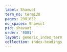 ```yaml
---
label: Shavuot
term_no: term128
pages: 290|632
no_spaces: Shavuot
pid: shavuot
order: '0881'
layout: generic_index_term
collection: index-headings
---
```


